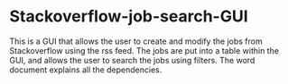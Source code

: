 # Stackoverflow-job-search-GUI
This is a GUI that allows the user to create and modify the jobs from Stackoverflow using the rss feed. The jobs are put into a table within the GUI, and allows the user to search the jobs using filters.
The word document explains all the dependencies. 
